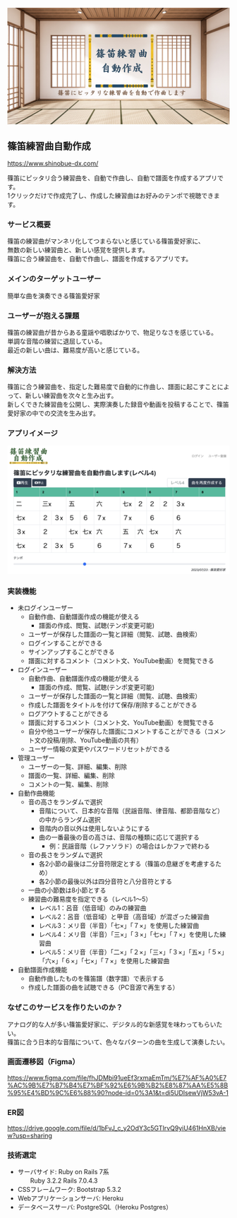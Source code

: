 ![篠笛練習曲自動作成](./app/assets/images/shinobue_etude.png)

## 篠笛練習曲自動作成
https://www.shinobue-dx.com/

篠笛にピッタリ合う練習曲を、自動で作曲し、自動で譜面を作成するアプリです。  
1クリックだけで作成完了し、作成した練習曲はお好みのテンポで視聴できます。

### サービス概要
篠笛の練習曲がマンネリ化してつまらないと感じている篠笛愛好家に、  
無数の新しい練習曲と、新しい感覚を提供します。  
篠笛に合う練習曲を、自動で作曲し、譜面を作成するアプリです。

### メインのターゲットユーザー
簡単な曲を演奏できる篠笛愛好家

### ユーザーが抱える課題
篠笛の練習曲が昔からある童謡や唱歌ばかりで、物足りなさを感じている。  
単調な音階の練習に退屈している。  
最近の新しい曲は、難易度が高いと感じている。  

### 解決方法
篠笛に合う練習曲を、指定した難易度で自動的に作曲し、譜面に起こすことによって、新しい練習曲を次々と生み出す。  
新しくできた練習曲を公開し、実際演奏した録音や動画を投稿することで、篠笛愛好家の中での交流を生み出す。

### アプリイメージ

![譜面表示](./app/assets/images/app_image.png)

### 実装機能
- 未ログインユーザー  
  - 自動作曲、自動譜面作成の機能が使える  
    - 譜面の作成、閲覧、試聴(テンポ変更可能)  
  - ユーザーが保存した譜面の一覧と詳細（閲覧、試聴、曲検索）  
  - ログインすることができる  
  - サインアップすることができる  
  - 譜面に対するコメント（コメント文、YouTube動画）を閲覧できる  
- ログインユーザー  
  - 自動作曲、自動譜面作成の機能が使える  
    - 譜面の作成、閲覧、試聴(テンポ変更可能)  
  - ユーザーが保存した譜面の一覧と詳細（閲覧、試聴、曲検索）  
  - 作成した譜面をタイトルを付けて保存/削除することができる  
  - ログアウトすることができる  
  - 譜面に対するコメント（コメント文、YouTube動画）を閲覧できる  
  - 自分や他ユーザーが保存した譜面にコメントすることができる（コメント文の投稿/削除、YouTube動画の共有）  
  - ユーザー情報の変更やパスワードリセットができる  
- 管理ユーザー  
  - ユーザーの一覧、詳細、編集、削除  
  - 譜面の一覧、詳細、編集、削除  
  - コメントの一覧、編集、削除  
- 自動作曲機能  
  - 音の高さをランダムで選択  
    - 音階について、日本的な音階（民謡音階、律音階、都節音階など）の中からランダム選択  
    - 音階内の音以外は使用しないようにする  
    - 曲の一番最後の音の高さは、音階の種類に応じて選択する  
      - 例：民謡音階（レファソラド）の場合はレかファで終わる  
  - 音の長さをランダムで選択  
    - 各2小節の最後は二分音符限定とする（篠笛の息継ぎを考慮するため）  
    - 各2小節の最後以外は四分音符と八分音符とする  
  - 一曲の小節数は8小節とする  
  - 練習曲の難易度を指定できる（レベル1〜5）  
    - レベル1：呂音（低音域）のみの練習曲  
    - レベル2：呂音（低音域）と甲音（高音域）が混ざった練習曲  
    - レベル3：メリ音（半音）「七×」「７×」を使用した練習曲  
    - レベル4：メリ音（半音）「三×」「３×」「七×」「７×」を使用した練習曲  
    - レベル5：メリ音（半音）「二×」「２×」「三×」「３×」「五×」「５×」「六×」「６×」「七×」「７×」を使用した練習曲  
- 自動譜面作成機能  
  - 自動作曲したものを篠笛譜（数字譜）で表示する  
  - 作成した譜面の曲を試聴できる（PC音源で再生する）  

### なぜこのサービスを作りたいのか？
アナログ的な人が多い篠笛愛好家に、デジタル的な新感覚を味わってもらいたい。  
篠笛に合う日本的な音階について、色々なパターンの曲を生成して演奏したい。  

### 画面遷移図（Figma）
https://www.figma.com/file/fhJDMbi91ueEf3rxmaEmTm/%E7%AF%A0%E7%AC%9B%E7%B7%B4%E7%BF%92%E6%9B%B2%E8%87%AA%E5%8B%95%E4%BD%9C%E6%88%90?node-id=0%3A1&t=di5UDIsewVjW53vA-1

### ER図
https://drive.google.com/file/d/1bFvJ_c_y2OdY3c5GTIrvQ9yiU461HnXB/view?usp=sharing

### 技術選定
- サーバサイド: Ruby on Rails 7系  
　　Ruby 3.2.2 Rails 7.0.4.3  
- CSSフレームワーク: Bootstrap 5.3.2  
- Webアプリケーションサーバ: Heroku  
- データベースサーバ: PostgreSQL（Heroku Postgres）  

